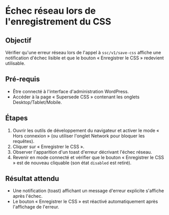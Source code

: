 # Échec réseau lors de l'enregistrement du CSS

## Objectif

Vérifier qu'une erreur réseau lors de l'appel à `ssc/v1/save-css` affiche une notification d'échec lisible et que le bouton « Enregistrer le CSS » redevient utilisable.

## Pré-requis

- Être connecté à l'interface d'administration WordPress.
- Accéder à la page « Supersede CSS » contenant les onglets Desktop/Tablet/Mobile.

## Étapes

1. Ouvrir les outils de développement du navigateur et activer le mode « Hors connexion » (ou utiliser l'onglet Network pour bloquer les requêtes).
2. Cliquer sur « Enregistrer le CSS ».
3. Observer l'apparition d'un toast d'erreur décrivant l'échec réseau.
4. Revenir en mode connecté et vérifier que le bouton « Enregistrer le CSS » est de nouveau cliquable (son état `disabled` est retiré).

## Résultat attendu

- Une notification (toast) affichant un message d'erreur explicite s'affiche après l'échec.
- Le bouton « Enregistrer le CSS » est réactivé automatiquement après l'affichage de l'erreur.
